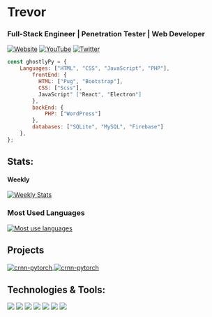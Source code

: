 # Trevor
### Full-Stack Engineer | Penetration Tester | Web Developer

[![Website](https://img.shields.io/badge/Website-46a2f1.svg?&style=flat-square&logo=linux&logoColor=white&link=https://ghostlypy.github.io/)](https://ghostlypy.github.io/)
[![YouTube](https://img.shields.io/badge/Youtube-red.svg?&style=flat-square&logo=youtube&logoColor=white&link=https://ghostlypy.github.io/)](https://ghostlypy.github.io/)
[![Twitter](https://img.shields.io/badge/Twitter-blue.svg?&style=flat-square&logo=twitter&logoColor=white&link=https://ghostlypy.github.io/)](https://ghostlypy.github.io/)

```javascript
const ghostlyPy = {
    Languages: ["HTML", "CSS", "JavaScript", "PHP"],
        frontEnd: {
          HTML: ["Pug", "Bootstrap"],
          CSS: ["Scss"],
          JavaScript" ["React", "Electron"]
        },
        backEnd: {
            PHP: ["WordPress"]
        },
        databases: ["SQLite", "MySQL", "Firebase"]
    },
};
```

## Stats:

#### Weekly
<a href="">
  <img align="center" src="https://github-readme-stats.vercel.app/api/wakatime?username=ghostlypy" alt="Weekly Stats" />
</a>

### Most Used Languages
<a href="">
  <img align="center" src="https://github-readme-stats.vercel.app/api/top-langs/?username=ghostlypy&theme=merko" alt="Most use languages" />
</a>

## Projects

<a href="https://github.com/GhostlyPy/cryptocli">
  <img align="center" src="https://github-readme-stats.vercel.app/api/pin/?username=ghostlypy&repo=cryptocli&show_icons=true&line_height=27&title_color=6aa6f8&text_color=8a919a&icon_color=6aa6f8&bg_color=0e1116" alt="crnn-pytorch" />
</a>

<a href="https://github.com/GhostlyPy/cryptocli">
  <img align="center" src="https://github-readme-stats.vercel.app/api/pin/?username=ghostlypy&repo=cryptocli&show_icons=true&line_height=27&title_color=6aa6f8&text_color=8a919a&icon_color=6aa6f8&bg_color=0e1116" alt="crnn-pytorch" />
</a>

## Technologies & Tools:

![](https://img.shields.io/badge/OS-Linux-informational?style=flat&logo=linux&logoColor=white&color=6aa6f8)
![](https://img.shields.io/badge/Editor-VS_Code-informational?style=flat&logo=visual-studio-code&logoColor=white&color=6aa6f8)
![](https://img.shields.io/badge/Code-Python-informational?style=flat&logo=python&logoColor=white&color=6aa6f8)
![](https://img.shields.io/badge/Code-JavaScript-informational?style=flat&logo=javascript&logoColor=white&color=6aa6f8)
![](https://img.shields.io/badge/Code-React-informational?style=flat&logo=react&logoColor=white&color=6aa6f8)
![](https://img.shields.io/badge/Shell-Bash-informational?style=flat&logo=gnu-bash&logoColor=white&color=6aa6f8)
![](https://img.shields.io/badge/Tools-MySQL-informational?style=flat&logo=postgresql&logoColor=white&color=6aa6f8)

